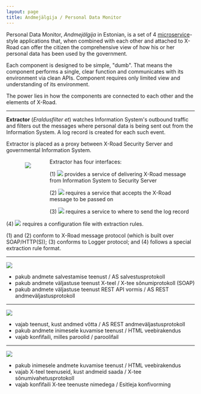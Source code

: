 ```yaml
---
layout: page
title: Andmejälgija / Personal Data Monitor
---
```


Personal Data Monitor, *Andmejälgija* in Estonian, is a set of 4 [microservice](https://en.wikipedia.org/wiki/Microservices)-style  applications that, when combined with each other and attached to X-Road can offer the citizen the comprehensive view of how his or her personal data has been used by the government.

Each component is designed to be simple, "dumb". That means the component performs a single, clear function and communicates with its environment via clean APIs. Component requires only limited view and understanding of its environment. 

The power lies in how the components are connected to each other and the elements of X-Road.

---
**Extractor** (*Eraldusfilter* *et*) watches Information System's outbound traffic and filters out the messages where personal data is being sent out from the Information System. A log record is created for each such event.

Extractor is placed as a proxy between X-Road Security Server and governmental Information System.  

<img style='float:left; margin: 10px 50px 120px 50px;' src='{{ site.url }}/img/Extractor.svg'>

Extractor has four interfaces:

(1) <img style='display: inline-block;' src='{{ site.url }}/img/ProvidesRIGHT.svg'> provides a service of delivering X-Road message from Information System to Security Server

(2) <img style='display: inline-block;' src='{{ site.url }}/img/RequiresLEFT.svg'> requires a service that accepts the X-Road message to be passed on

(3) <img style='display: inline-block;' src='{{ site.url }}/img/RequiresDOWN.svg'> requires a service to where to send the log record

(4) <img style='display: inline-block;' src='{{ site.url }}/img/RequiresDOWN.svg'> requires a configuration file with extraction rules.

(1) and (2) conform to X-Road message protocol (which is built over SOAP/HTTP(S)); (3) conforms to Logger protocol; and (4) follows a special extraction rule format.

--- 

<img src='{{ site.url }}/img/Logger.svg'>

- pakub andmete salvestamise teenust / AS salvestusprotokoll
- pakub andmete väljastuse teenust X-teel / X-tee sõnumiprotokoll (SOAP)
- pakub andmete väljastuse teenust REST API vormis / AS REST andmeväljastusprotokoll

---

<img src='{{ site.url }}/img/Verifier.svg'>

- vajab teenust, kust andmed võtta  / AS REST andmeväljastusprotokoll
- pakub andmete inimesele kuvamise  teenust / HTML veebirakendus
- vajab konfifaili, milles paroolid / paroolifail

---

<img src='{{ site.url }}/img/Presenter.svg'>

- pakub inimesele andmete kuvamise teenust / HTML veebirakendus
- vajab X-teel teenuseid, kust andmeid  saada / X-tee sõnumivahetusprotokoll
- vajab konfifaili X-tee teenuste nimedega  / Esitleja konfivorming



